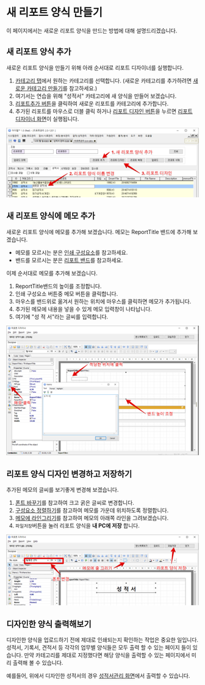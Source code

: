 # 새 리포트 양식 만들기

이 페이지에서는 새로운 리포트 양식을 만드는 방법에 대해 설명드리겠습니다.

## 새 리포트 양식 추가

새로운 리포트 양식을 만들기 위해 아래 순서대로 리포트 디자이너를 실행합니다.
1. [카테고리 탭](/리포트양식만들기/200리포트양식만들기기초/201리포트관리화면.md/#카테고리-탭)에서 원하는 카테고리를 선택합니다. (새로운 카테고리를 추가하려면 [새로운 카테고리 만들기](/리포트양식만들기/200리포트양식만들기기초/201리포트관리화면.md/#새로운-카테고리-만들기)를 참고하세요.)
1. 여기서는 연습을 위해 "성적서" 카테고리에 새 양식을 만들어 보겠습니다.
1. [리포트추가 버튼](/리포트양식만들기/200리포트양식만들기기초/201리포트관리화면.md/#리포트-추가)을 클릭하여 새로운 리포트를 카테고리에 추가합니다.
1. 추가된 리포트를 마우스로 더블 클릭 하거나 [리포트 디자인 버튼](/리포트양식만들기/200리포트양식만들기기초/201리포트관리화면.md/#리포트-디자인)을 누르면 [리포트 디자이너 화면](/리포트양식만들기/100리포트디자이너이해하기/101리포트디자이너화면.md)이 실행됩니다.

![새 리포트 추가](/assets/reports/리포트관리화면_새리포트추가.png)

## 새 리포트 양식에 메모 추가

새로운 리포트 양식에 메모를 추가해 보겠습니다.
메모는 ReportTitle 밴드에 추가해 보겠습니다.

- 메모를 모르시는 분은 [인쇄 구성요소]()를 참고하세요.
- 밴드를 모르시는 분은 [리포트 밴드]()를 참고하세요.

이제 순서대로 메모를 추가해 보겠습니다.

1. ReportTitle밴드의 높이를 조정합니다.
1. 인쇄 구성요소 버튼중 메모 버튼을 클릭합니다.
1. 마우스를 밴드위로 옮겨서 원하는 위치에 마우스를 클릭하면 메모가 추가됩니다.
1. 추가된 메모에 내용을 넣을 수 있게 메모 입력창이 나타납니다.
1. 여기에 "성 적 서"라는 글씨를 입력합니다.

![리포트에 메모 추가](/assets/reports/새리포트양식_메모추가.png)

## 리포트 양식 디자인 변경하고 저장하기

추가된 메모의 글씨를 보기좋게 변경해 보겠습니다.

1. [폰트 바꾸기]()를 참고하여 크고 굵은 글씨로 변경합니다.
1. [구성요소 정렬하기]()를 참고하여 메모를 가운데 위치하도록 정렬합니다.
1. [메모에 라인그리기]()를 참고하여 메모의 아래쪽 라인을 그려보겠습니다.
1. `파일저장`버튼을 눌러 리포트 양식을 **내 PC에 저장** 합니다.

![리포트에 메모 추가](/assets/reports/새리포트양식_메모디자인변경.png)

## 디자인한 양식 출력해보기

디자인한 양식을 업로드하기 전에 제대로 인쇄되는지 확인하는 작업은 중요한 일입니다.
 성적서, 기록서, 견적서 등 각각의 업무별 양식들은 모두 출력 할 수 있는 페이지 들이 있습니다.
 만약 카테고리를 제대로 지정했다면 해당 양식을 출력할 수 있는 페이지에서 미리 출력해 볼 수 있습니다.

예를들어, 위에서 디자인한 성적서의 경우 [성적서관리 화면](/005결재성적관리/성적서관리.md)에서 출력할 수 있습니다. 
